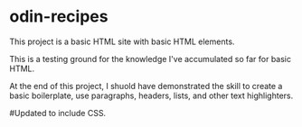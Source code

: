 # odin-recipes

This project is a basic HTML site with basic HTML elements.

This is a testing ground for the knowledge I've accumulated so far for basic HTML. 

At the end of this project, I shuold have demonstrated the skill to create a basic boilerplate, use paragraphs, headers, lists, and other text highlighters. 

#Updated to include CSS.